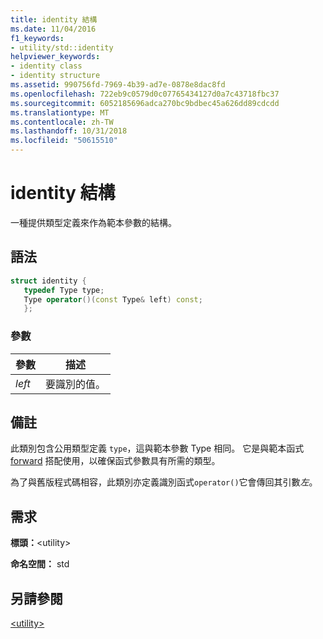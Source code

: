 ```yaml
---
title: identity 結構
ms.date: 11/04/2016
f1_keywords:
- utility/std::identity
helpviewer_keywords:
- identity class
- identity structure
ms.assetid: 990756fd-7969-4b39-ad7e-0878e8dac8fd
ms.openlocfilehash: 722eb9c0579d0c07765434127d0a7c43718fbc37
ms.sourcegitcommit: 6052185696adca270bc9bdbec45a626dd89cdcdd
ms.translationtype: MT
ms.contentlocale: zh-TW
ms.lasthandoff: 10/31/2018
ms.locfileid: "50615510"
---
```

# <a name="identity-structure"></a>identity 結構

一種提供類型定義來作為範本參數的結構。

## <a name="syntax"></a>語法

```cpp
struct identity {
   typedef Type type;
   Type operator()(const Type& left) const;
   };
```

### <a name="parameters"></a>參數

|參數|描述|
|---------------|-----------------|
|*left*|要識別的值。|

## <a name="remarks"></a>備註

此類別包含公用類型定義 `type`，這與範本參數 Type 相同。 它是與範本函式 [forward](../standard-library/utility-functions.md#forward) 搭配使用，以確保函式參數具有所需的類型。

為了與舊版程式碼相容，此類別亦定義識別函式`operator()`它會傳回其引數*左*。

## <a name="requirements"></a>需求

**標頭：**\<utility>

**命名空間：** std

## <a name="see-also"></a>另請參閱

[\<utility>](../standard-library/utility.md)<br/>
